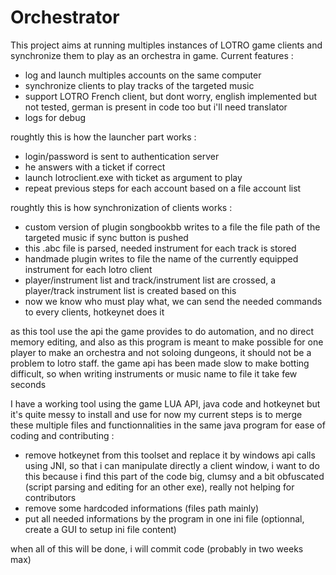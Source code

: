 # Orchestrator
This project aims at running multiples instances of LOTRO game clients and synchronize them to play as an orchestra in game.
Current features :
  - log and launch multiples accounts on the same computer
  - synchronize clients to play tracks of the targeted music
  - support LOTRO French client, but dont worry, english implemented but not tested, german is present in code too but i'll need translator
  - logs for debug

roughtly this is how the launcher part works :
- login/password is sent to authentication server
- he answers with a ticket if correct
- launch lotroclient.exe with ticket as argument to play
- repeat previous steps for each account based on a file account list

roughtly this is how synchronization of clients works :
  - custom version of plugin songbookbb writes to a file the file path of the targeted music if sync button is pushed
  - this .abc file is parsed, needed instrument for each track is stored
  - handmade plugin writes to file the name of the currently equipped instrument for each lotro client 
  - player/instrument list and track/instrument list are crossed, a player/track instrument list is created based on this
  - now we know who must play what, we can send the needed commands to every clients, hotkeynet does it
  
  as this tool use the api the game provides to do automation, and no direct memory editing, 
  and also as this program is meant to make possible for one player to make an orchestra and not soloing dungeons,
  it should not be a problem to lotro staff.
  the game api has been made slow to make botting difficult, so when writing instruments or music name to file it take few seconds
  

I have a working tool using the game LUA API, java code and hotkeynet but it's quite messy to install and use for now
my current steps is to merge these multiple files and functionnalities in the same java program for ease of coding and contributing :
  - remove hotkeynet from this toolset and replace it by windows api calls using JNI,
  so that i can manipulate directly a client window,  i want to do this because i find this part of the code big, 
  clumsy and a bit obfuscated (script parsing and editing for an other exe), really not helping for contributors
  - remove some hardcoded informations (files path mainly)
  - put all needed informations by the program in one ini file
  (optionnal, create a GUI to setup ini file content)

when all of this will be done, i will commit code (probably in two weeks max)
